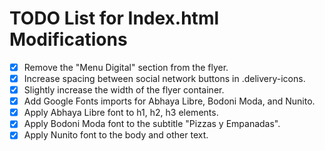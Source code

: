 # TODO List for Index.html Modifications

- [x] Remove the "Menu Digital" section from the flyer.
- [x] Increase spacing between social network buttons in .delivery-icons.
- [x] Slightly increase the width of the flyer container.
- [x] Add Google Fonts imports for Abhaya Libre, Bodoni Moda, and Nunito.
- [x] Apply Abhaya Libre font to h1, h2, h3 elements.
- [x] Apply Bodoni Moda font to the subtitle "Pizzas y Empanadas".
- [x] Apply Nunito font to the body and other text.
